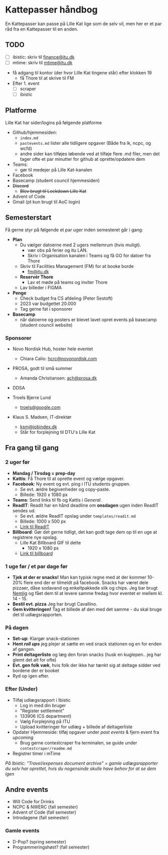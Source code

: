# Kattepasser håndbog

En Kattepasser kan passe på Lille Kat lige som de selv vil, men her er et par råd fra en Kattepasser til en anden.

## TODO

- [ ] ibistic: skriv til finance@itu.dk
- [ ] mtime: skriv til mtime@itu.dk
- få adgang til kontor (der hvor Lille Kat tingene står) efter klokken 19
  - få Thore til at skrive til FM 
- Efter 1. event
  - [ ] scraper
  - [ ] ibistic

## Platforme

Lille Kat har sider/logins på følgende platforme

- Github/hjemmesiden:
  - `index.md`
  - `pastevents.md` lister alle tidligere opgaver (Både fra lk, ncpc, og wcfd)
  - andre sider kan tilføjes løbende ved at tilføje flere .md filer, men det tager ofte et par minutter for github at oprette/opdatere dem
- Teams:
  - gør til medejer på Lille Kat-kanalen   
- Facebook
- Basecamp (student council hjemmesiden)
- ~~Discord~~
  - ~~Blev brugt til Lockdown Lille Kat~~
- Advent of Code
- Gmail (pt kun brugt til AoC login)

## Semesterstart

Få gerne styr på følgende et par uger inden semesteret går i gang:

- **Plan**
  - Du vælger datoerne med 2 ugers mellemrum (hvis muligt).
    - vær obs på ferier og itu LAN.
    - Skriv i Organisation kanalen i Teams og få GO for datoer fra Thore
  - Skriv til Facilities Management (FM) for at booke borde
    - fm@itu.dk
  - **Reservér Thore** 
    - Lav et møde på teams og inviter Thore
  - Lav billeder i FIGMA
- **Penge**
  - Check budget fra CS afdeling (Peter Sestoft)
  - 2023 var budgettet 20.000
  - Tag gerne fat i sponsorer
- **Basecamp**
  - når datoerne og posters er blevet lavet opret events på basecamp (student council website) 

### Sponsorer

- Novo Nordisk Hub, hoster hele eventet
  - Chiara Calio: hcrc@novonordisk.com

- PROSA, godt til små summer
  - Amanda Christiansen: ach@prosa.dk
- DDSA
- Troels Bjerre Lund
  - troels@google.com
- Klaus S. Madsen, IT-direktør
  - ksm@jobindex.dk
  - Står for forplejning til DTU's Lille Kat

## Fra gang til gang

### 2 uger før

- **Mandag / Tirsdag = prep-day**
- **Kattis**: Få Thore til at oprette event og vælge opgaver.
- **Facebook**: Ny event og evt. ping i ITU students gruppen.
  - Se evt. ældre begivenheder og copy-paste.
  - Billede: 1920 x 1080 px
- **Teams**: Send links til fb og Kattis i *General*.
- **ReadIT**: Readit har en hånd deadline om **onsdagen** ugen inden ReadIT sendes ud.
  - Se evt. ældre ReadIT opslag under `templates/readit.md`
  - Billede: 1000 x 500 px
  - [Link til ReadIT](https://itustudent.itu.dk/campus-life/got-something-to-say/readit)
- **Billboard**: Gør det gerne tidligt, det kan godt tage dem op til en uge at registrere nye opslag.
  - Lille Kat Billboard GIF til dette
    - 1920 x 1080 px
  - [Link til billboard](https://itustudent.itu.dk/Campus-Life/Got-Something-to-Say/Submit-to-ITU-Billboard)

### 1 uge før / et par dage før

- **Tjek at der er snacks!** Man kan typisk regne med at der kommer 10-20% flere end der er tilmeldt på facebook. Snacks har været dele pizzaer, dåse sodavand og enkeltpakkede slik og chips. Jeg bar brugt [Nemlig](https://nemlig.com) og fået dem til at levere samme fredag hvor eventet er mellem kl. 14 - 15.
- **Bestil evt. pizza** Jeg har brugt Cavallino.
- **Gem kvitteringen!** Tag et billede af den med det samme - du skal bruge det til udlægsrapporten.

### På dagen

- **Set-up**: Klargør snack-stationen
- **Hent *roll ups*** jeg plejer at sætte en ved snack stationen og en for enden af gangen.
- **Print deltagerliste** og læg den foran snacks (husk en kuglepen.. jeg har glemt det alt for ofte)
- **Evt. gen folk væk**, hvis folk der ikke har tænkt sig at deltage sidder ved bordene der er booket
- Ryd op igen efter.

### Efter (Under)

- Tilføj udlægsrapport i Ibistic
  - Log in med din bruger
  - "Register settlement"
  - 133906 (CS department)
  - Vælg Forplejning på ITU
  - Upload kvitteringer for udlæg + billede af deltagerliste
- Opdater Hjemmeside: tilføj opgaver under *past events* & fjern event fra *upcoming*
  - Brug gerne contestcraper fra terminalen, se guide under `contestcraper/readme.md`
- Registrer timer i mTime

*På Ibistic: "Travel/expenses document archive" = gamle udlægsrapporter du selv har oprettet, hvis du nogensinde skulle have behov for at se dem igen*

## Andre events

- Will Code for Drinks
- NCPC & NWERC (fall semester)
- Advent of Code (fall semester)
- Introdagene (fall semester)

### Gamle events

- D-Pop? (spring semester)
- Programmeringshøst? (fall semester)